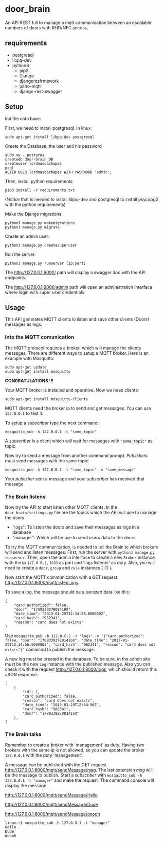 # door_brain

An API REST full to manage a mqtt communication between an escalable numbers of doors with RFID/NFC access.


## requirements
 
 - postgresql
 - libpq-dev
 - python3
     - pip3
     - Django
     - djangoresfrmework
     - paho-mqtt
     - django-rest-swagger
 
 
 ## Setup
Init the data base:

First, we need to install postgresql. In linux:
```
sudo apt-get install libpq-dev postgresql
```
Create the Database, the user and his password
```
sudo su - postgres
createdb door-brain_DB
createuser lordmascachapas
psql
ALTER USER lordmascachapas WITH PASSWORD 'admin';
```

Then, install python requirements:
```
pip3 install -r requirements.txt
```
(Notice that is needed to install libpq-dev and postgresql to install psycopg2 with the python requirements)

Make the Django migrations:
```
python3 manage.py makemigrations
python3 manage.py migrate
```

Create an admin user:
```
python3 manage.py createsuperuser
```

Run the server:
```
python3 manage.py runserver [ip:port]
```

The http://127.0.0.1:8000/ path will display a swagger doc with the API endpoints.

The http://127.0.0.1:8000/admin path will open an administration interface where login with super user credentials.

## Usage

This API generates MQTT clients lo listen and save other clients (Doors) messages as logs.

### Into the MQTT comunication

The MQTT protocol requires a broker, which will manage the clients messages. 
There are different ways to setup a MQTT broker. Here is an example with Mosquitto:

```
sudo apt-get update
sudo apt-get install mosquitto
```

**CONGRATULATIONS !!!**

Your MQTT broker is installed and operative. Now we need clients:
```
sudo apt-get install mosquitto-clients
```

MQTT clients need the broker ip to send and get messages. You can use `127.0.0.1` to test it.

To setup a *subscriber* type the next command:
```
mosquitto_sub -h 127.0.0.1 -t "some_topic"
```
A *subscriber* is a client which will wait for messages with `"some_topic"` as topic.

Now try to send a message from another command prompt. *Publishers* must send messages with the same topic:

```
mosquitto_pub -h 127.0.0.1 -t "some_topic" -m "some_message"
```

Your *publisher* sent a message and your *subscriber* has received that message

### The Brain listens

Now try the API to start listen other MQTT clients. In the `door_brain/settings.py` file are the topics which the API will use to manage the doors

 - "logs": To listen the doors and save their messages as logs in a database
 - "manager": Which will be use to send users data to the doors

To try the MQTT communication, is needed to tell the Brain to which brokers will send and listen messages.
First, run the server with `python3 manage.py runserver`. Then, open the admin interface to create a new `Broker` instance with the ip `127.0.0.1`, `1883` as port and 'logs listener' as duty. 
Also, you will need to create a `door`, `group` and `rule` instances ( :D ).

Now start the MQTT communication with a GET request http://127.0.0.1:8000/mqtt/listenLogs.

To save a log, the message should be a jsonized data like this:

```
{
	"card_authorized": false, 
	"door": "1789339278014108", 
	"date_time": "2013-01-29T12:34:56.000000Z", 
	"card_hash": "982341", 
	"reason": "card does not exists"
}
``` 
Use `mosquitto_pub -h 127.0.0.1 -t "logs" -m '{"card_authorized": false, "door": "1789339278014108", "date_time": "2013-01-29T12:34:56.000000Z", "card_hash": "982341", "reason": "card does not exists"}'` command to publish the message. 

A new log must be created in the database. To be sure, in the admin site must be the new `Log` instance with the published message. 
Also you can check it with the request http://127.0.0.1:8000/logs, which should return this JSON response:

```
[
    {
        "id": 1,
        "card_authorized": false,
        "reason": "card does not exists",
        "date_time": "2013-01-29T12:34:56Z",
        "card_hash": "982341",
        "door": "1789339278014108"
    },
]
```

### The Brain talks

Remember to create a broker with 'management' as duty. Having two brokers with the same ip is not allowed, so you can update the broker `127.0.0.1` with the duty 'management'.

A message can be published with the GET request http://127.0.0.1:8000/mqtt/sendMessage/msg.
The last extension *msg* will be the message to publish.
Start a *subscriber* with `mosquitto_sub -h 127.0.0.1 -t "manager"` and make the request.
The command console will display the message.

http://127.0.0.1:8000/mqtt/sendMessage/Hello

http://127.0.0.1:8000/mqtt/sendMessage/Dude

http://127.0.0.1:8000/mqtt/sendMessage/ooooh

```
linux:~$ mosquitto_sub -h 127.0.0.1 -t "manager"
Hello
Dude
ooooh
```
